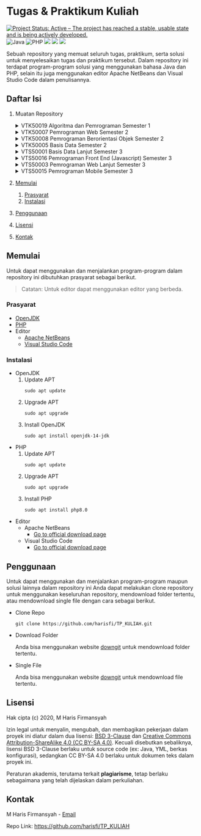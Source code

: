 # Tugas & Praktikum Kuliah
[![Project Status: Active – The project has reached a stable, usable state and is being actively developed.](https://www.repostatus.org/badges/latest/active.svg)](https://www.repostatus.org/#active)
![Java](https://img.shields.io/badge/Java-14-brightgreen.svg?style=flat&logo=java&logoColor=white&color=007396)
![PHP](https://img.shields.io/badge/PHP-8.0-brightgreen.svg?style=flat&logo=php&logoColor=white&color=777BB4)
![](https://img.shields.io/badge/ApacheNetbeans-12.1-informational?style=flat&logo=apache-netbeans-ide&logoColor=white&color=1B6AC6)
![](https://img.shields.io/badge/VSCode-1.53.2-informational?style=flat&logo=visual-studio-code&logoColor=white&color=007ACC)
![](https://tokei.rs/b1/github/harisfi/TP_KULIAH)

Sebuah repository yang memuat seluruh tugas, praktikum, serta solusi untuk menyelesaikan tugas dan praktikum tersebut. Dalam repository ini terdapat program-program solusi yang menggunakan bahasa Java dan PHP, selain itu juga menggunakan editor Apache NetBeans dan Visual Studio Code dalam penulisannya.

## Daftar Isi
1. Muatan Repository
    <details>
    <summary>VTK50019 Algoritma dan Pemrograman Semester 1</summary>

    - [Tugas/Praktikum 1][L1]
    - [Tugas/Praktikum 2][L2]
    - [Tugas/Praktikum 3][L3]
    - [Tugas/Praktikum 4][L4]
    - [Tugas/Praktikum 5][L5]
    - [Tugas/Praktikum 6][L6]
    - [Tugas/Praktikum 7][L7]
    - [Tugas/Praktikum 8][L8]
    - [Tugas/Praktikum 9][L9]
    - [Quiz][L10]
    - [UTS][L11]
    - [UAS][L12]

    </details>
    <details>
    <summary>VTK50007 Pemrograman Web Semester 2</summary>

    - [Tugas/Praktikum 1][L13]
    - [Tugas/Praktikum 2][L14]
    - [Tugas/Praktikum 3][L15]
    - [Tugas/Praktikum 4][L19]
    - [Tugas/Praktikum 8][L26]

    </details>
    <details>
    <summary>VTK50008 Pemrograman Berorientasi Objek Semester 2</summary>

    - [Tugas/Praktikum 1][L16]
    - [Tugas/Praktikum 2][L17]
    - [Tugas/Praktikum 3][L18]
    - [Tugas/Praktikum 4][L20]
    - [Tugas/Praktikum 5][L21]
    - [Tugas/Praktikum 6][L24]
    - [Tugas/Praktikum 7][L25]
    - [Tugas/Praktikum 8][L27]
    - [UTS][L23]
    - [UAS][L28]

    </details>
    <details>
    <summary>VTK50005 Basis Data Semester 2</summary>

    - [UTS][L22]

    </details>
    <details>
    <summary>VTS50001 Basis Data Lanjut Semester 3</summary>

    - [Tugas/Praktikum 1][L29]
    - [Tugas/Praktikum 2][L30]
    - [Tugas/Praktikum 3][L32]

    </details>
    <details>
    <summary>VTS50016 Pemrograman Front End (Javascript) Semester 3</summary>

    - [Tugas/Praktikum 1][L31]
    - [Tugas/Praktikum 2][L35]

    </details>
    <details>
    <summary>VTS50003 Pemrograman Web Lanjut Semester 3</summary>

    - [Tugas/Praktikum 1][L33]

    </details>
    <details>
    <summary>VTS50015 Pemrograman Mobile Semester 3</summary>

    - [Tugas/Praktikum 1][L34]

    </details>
2. [Memulai](#memulai)
    1. [Prasyarat](#prasyarat)
    2. [Instalasi](#instalasi)
3. [Penggunaan](#penggunaan)
4. [Lisensi](#lisensi)
5. [Kontak](#kontak)

## Memulai
Untuk dapat menggunakan dan menjalankan program-program dalam repository ini dibutuhkan prasyarat sebagai berikut.
> Catatan: Untuk editor dapat menggunakan editor yang berbeda.

### Prasyarat
- [OpenJDK][openjdk]
- [PHP][php]
- Editor
    - [Apache NetBeans][netbeans]
    - [Visual Studio Code][vscode]

### Instalasi
- OpenJDK
    1. Update APT
        ```shell
        sudo apt update
        ```
    2. Upgrade APT
        ```shell
        sudo apt upgrade
        ```
    3. Install OpenJDK
        ```shell
        sudo apt install openjdk-14-jdk
        ```
- PHP
    1. Update APT
        ```shell
        sudo apt update
        ```
    2. Upgrade APT
        ```shell
        sudo apt upgrade
        ```
    3. Install PHP
        ```shell
        sudo apt install php8.0
        ```
- Editor
    - Apache NetBeans
        - [Go to official download page][dl-netbeans]
    - Visual Studio Code
        - [Go to official download page][dl-vscode]

## Penggunaan
Untuk dapat menggunakan dan menjalankan program-program maupun solusi lainnya dalam repository ini Anda dapat melakukan clone repository untuk menggunakan keseluruhan repository, mendownload folder tertentu, atau mendownload single file dengan cara sebagai berikut.

- Clone Repo
    ```shell
    git clone https://github.com/harisfi/TP_KULIAH.git
    ```
- Download Folder

    Anda bisa menggunakan website [downgit][downgit] untuk mendownload folder tertentu.
- Single File

    Anda bisa menggunakan website [downgit][downgit] untuk mendownload file tertentu.

## Lisensi

Hak cipta (c) 2020, M Haris Firmansyah

Izin legal untuk menyalin, mengubah, dan membagikan pekerjaan dalam proyek ini
diatur dalam dua lisensi: [BSD 3-Clause][lisensi-bsd] dan
[Creative Commons Attribution-ShareAlike 4.0 (CC BY-SA 4.0)][lisensi-cc].
Kecuali disebutkan sebaliknya, lisensi BSD 3-Clause berlaku untuk source code
(ex: Java, YML, berkas konfigurasi), sedangkan CC BY-SA 4.0 berlaku untuk
dokumen teks dalam proyek ini.

Peraturan akademis, terutama terkait **plagiarisme**, tetap berlaku sebagaimana
yang telah dijelaskan dalam perkuliahan.

## Kontak

M Haris Firmansyah - <a href="mailto:%61%63%63%2e%63%70%2e%68%61%72%69%73%40%67%6d%61%69%6c%2e%63%6f%6d">Email</a>

Repo Link: https://github.com/harisfi/TP_KULIAH


[L1]: SMT1-ALPRO/TP-01/
[L2]: SMT1-ALPRO/TP-02/
[L3]: SMT1-ALPRO/TP-03/
[L4]: SMT1-ALPRO/TP-04/
[L5]: SMT1-ALPRO/TP-05/
[L6]: SMT1-ALPRO/TP-06/
[L7]: SMT1-ALPRO/TP-07/
[L8]: SMT1-ALPRO/TP-08/
[L9]: SMT1-ALPRO/TP-09/
[L10]: SMT1-ALPRO/QUIZ1/
[L11]: SMT1-ALPRO/UTS/
[L12]: SMT1-ALPRO/UAS/
[L13]: SMT2-WEBPRO/TP-01/
[L14]: SMT2-WEBPRO/TP-02/
[L15]: SMT2-WEBPRO/TP-03/
[L16]: SMT2-PBO/TP-01/
[L17]: SMT2-PBO/TP-02/
[L18]: SMT2-PBO/TP-03/
[L19]: SMT2-WEBPRO/TP-04/
[L20]: SMT2-PBO/TP-04/
[L21]: SMT2-PBO/TP-05/
[L22]: SMT2-BASDAT/UTS/
[L23]: SMT2-PBO/UTS/
[L24]: SMT2-PBO/TP-06/
[L25]: SMT2-PBO/TP-07/
[L26]: SMT2-WEBPRO/TP-08/
[L27]: SMT2-PBO/TP-08/
[L28]: SMT2-PBO/UAS/
[L29]: SMT3-BASDAT-LJT/TP-01/
[L30]: SMT3-BASDAT-LJT/TP-02/
[L31]: SMT3-WEBPRO-FE-JS/TP-01/
[L32]: SMT3-BASDAT-LJT/TP-03/
[L33]: SMT3-WEBPRO-LJT/TP-01/
[L34]: SMT3-MOBILE/TP-01/
[L35]: SMT3-WEBPRO-FE-JS/TP-02/
[lisensi-bsd]: LICENSE
[lisensi-cc]: https://creativecommons.org/licenses/by-sa/4.0
[openjdk]: https://openjdk.java.net/
[php]: https://www.php.net/
[netbeans]: https://netbeans.apache.org/
[vscode]: https://code.visualstudio.com/
[dl-netbeans]: https://netbeans.apache.org/download/nb121/nb121.html
[dl-vscode]: https://code.visualstudio.com/Download
[downgit]: https://downgit.github.io/